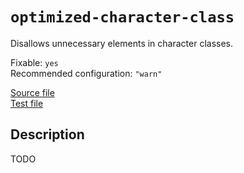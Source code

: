 # `optimized-character-class`

Disallows unnecessary elements in character classes.

Fixable: `yes` <br> Recommended configuration: `"warn"`

[Source file](https://github.com/RunDevelopment/eslint-plugin-clean-regex/blob/master/lib/rules/optimized-character-class.js) <br> [Test file](https://github.com/RunDevelopment/eslint-plugin-clean-regex/blob/master/test/lib/rules/optimized-character-class.js)


## Description

TODO